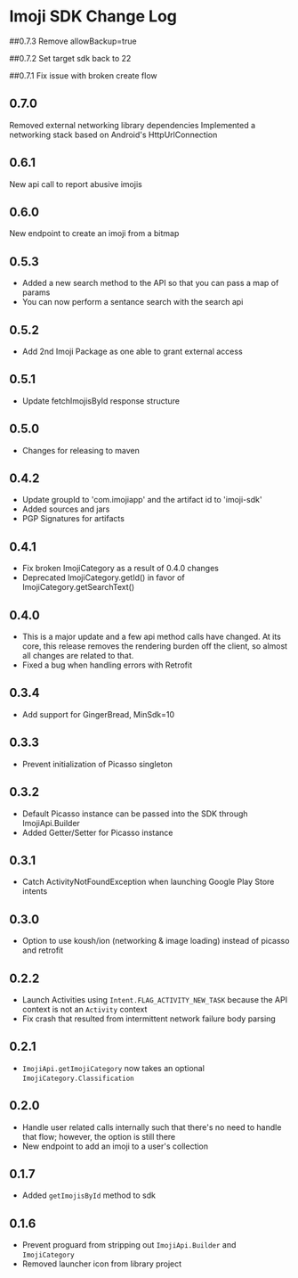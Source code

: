 # Imoji SDK Change Log

##0.7.3
Remove allowBackup=true

##0.7.2
Set target sdk back to 22

##0.7.1
Fix issue with broken create flow

## 0.7.0
Removed external networking library dependencies
Implemented a networking stack based on Android's HttpUrlConnection

## 0.6.1
New api call to report abusive imojis

## 0.6.0
New endpoint to create an imoji from a bitmap

## 0.5.3
* Added a new search method to the API so that you can pass a map of params
* You can now perform a sentance search with the search api

## 0.5.2
* Add 2nd Imoji Package as one able to grant external access

## 0.5.1
* Update fetchImojisById response structure 

## 0.5.0
* Changes for releasing to maven

## 0.4.2
* Update groupId to 'com.imojiapp'  and the artifact id to 'imoji-sdk'
* Added sources and jars
* PGP Signatures for artifacts

## 0.4.1
* Fix broken ImojiCategory as a result of 0.4.0 changes
* Deprecated ImojiCategory.getId() in favor of ImojiCategory.getSearchText()

## 0.4.0
* This is a major update and a few api method calls have changed. At its core, this release removes the rendering burden off the client, so almost all changes are related to that.
* Fixed a bug when handling errors with Retrofit

## 0.3.4
* Add support for GingerBread, MinSdk=10

## 0.3.3
* Prevent initialization of Picasso singleton

## 0.3.2
* Default Picasso instance can be passed into the SDK through ImojiApi.Builder
* Added Getter/Setter for Picasso instance

## 0.3.1
* Catch ActivityNotFoundException when launching Google Play Store intents

## 0.3.0
* Option to use koush/ion (networking & image loading) instead of picasso and retrofit

## 0.2.2
* Launch Activities using `Intent.FLAG_ACTIVITY_NEW_TASK` because the API context is not an `Activity` context
* Fix crash that resulted from intermittent network failure body parsing

## 0.2.1
* `ImojiApi.getImojiCategory` now takes an optional `ImojiCategory.Classification`

## 0.2.0
* Handle user related calls internally such that there's no need to handle that flow; however, the option is still there
* New endpoint to add an imoji to a user's collection

## 0.1.7
* Added ```getImojisById``` method to sdk

## 0.1.6
* Prevent proguard from stripping out `ImojiApi.Builder` and  `ImojiCategory`
* Removed launcher icon from library project
